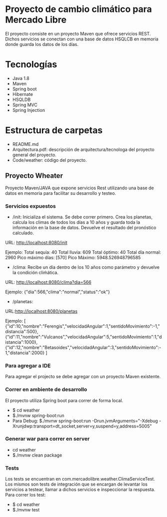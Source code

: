 # Proyecto de cambio climático para Mercado Libre
El proyecto consiste en un proyecto Maven que ofrece servicios REST. Dichos servicios se conectan con una base de datos HSQLCB en memoria donde guarda los datos de los días. 

# Tecnologías
- Java 1.8
- Maven
- Spring boot
- Hibernate
- HSQLDB
- Spring MVC
- Spring Injection

# Estructura de carpetas
- README.md
- Arquitectura.pdf: descripción de arquitectura/tecnologa del proyecto general del proyecto. 
- Code/weather: código del proyecto.

## Proyecto Wheater
Proyecto Maven/JAVA que expone servicios Rest utilizando una base de datos en memoria para facilitar su desarrollo y testeo. 

### Servicios expuestos
- /init: Inicializa el sistema. Se debe correr primero. Crea los planetas, calcula los climas de todos los días a 10 años y guarda toda la información en la base de datos. Devuelve el resultado del pronóstico calculado. 

URL: [http://localhost:8080/init](http://localhost:8080/init)

Ejemplo:
	Total sequía: 40
	Total lluvia: 609
	Total óptimo: 40
	Total día normal: 2960
	Pico máximo días: [570]
	Pico Máximo: 5948.526948796585

- /clima: Recibe un día dentro de los 10 años como parámetro y devuelve la condición cliḿática. 

URL: [http://localhost:8080/clima?dia=566](http://localhost:8080/clima?dia=566)

Ejemplo:
	{"dia":566,"clima":"normal","status":"ok"}

- /planetas: 

URL:[http://localhost:8080/planetas](http://localhost:8080/planetas)

Ejemplo:
	[
		{"id":10,"nombre":"Ferengis","velocidadAngular":1,"sentidoMovimiento":-1,"distancia":500},
		{"id":11,"nombre":"Vulcanos","velocidadAngular":5,"sentidoMovimiento":1,"distancia":1000},
		{"id":12,"nombre":"Betasoides","velocidadAngular":3,"sentidoMovimiento":-1,"distancia":2000}
	]

### Para agregar a IDE
Para agregar el projecto se debe agregar con un proyecto Maven existente.

### Correr en ambiente de desarrollo
El proyecto utiliza Spring boot para correr de forma local.
- $ cd weather
- $./mvnw spring-boot:run
- Para Debug: $./mvnw spring-boot:run -Drun.jvmArguments="-Xdebug -Xrunjdwp:transport=dt_socket,server=y,suspend=y,address=5005"

### Generar war para correr en server
- cd weather
- $./mvnw clean package

### Tests
Los tests se encuentran en com.mercadolibre.weather.ClimaServiceTest. Los mismos son tests de integración que se encargan de levantar los servicios a testear, llamar a dichos servicios e inspeccionar la respuesta. 
Para correr los test:
- $ cd weather
- $./mvnw test
